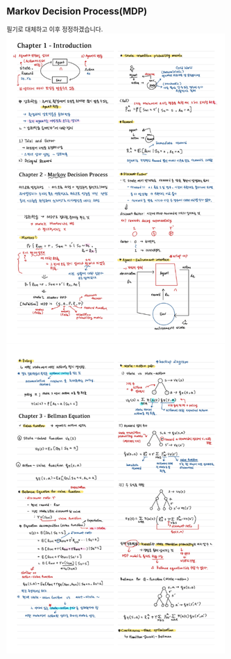 ## Markov Decision Process(MDP)

필기로 대체하고 이후 정정하겠습니다.
![](assets/note_1.jpg)
![](assets/note_2.jpg)
